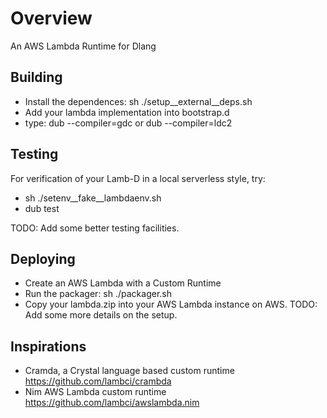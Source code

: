 # Overview

An AWS Lambda Runtime for Dlang

## Building

- Install the dependences: sh ./setup__external__deps.sh
- Add your lambda implementation into bootstrap.d
- type: dub --compiler=gdc or dub --compiler=ldc2

## Testing

For verification of your Lamb-D in a local serverless style, try:

- sh ./setenv__fake__lambdaenv.sh
- dub test

TODO: Add some better testing facilities.

## Deploying

- Create an AWS Lambda with a Custom Runtime
- Run the packager: sh ./packager.sh
- Copy your lambda.zip into your AWS Lambda instance on AWS.  TODO: Add some more details on the setup.

## Inspirations

- Cramda, a Crystal language based custom runtime https://github.com/lambci/crambda
- Nim AWS Lambda custom runtime https://github.com/lambci/awslambda.nim
